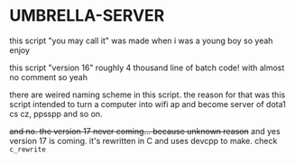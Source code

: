 # UMBRELLA-SERVER
this script "you may call it" was made when i was a young boy so yeah enjoy

this script "version 16" roughly 4 thousand line of batch code! with almost no comment so yeah

there are weired naming scheme in this script. the reason for that was 
this script intended to turn a computer into wifi ap and become server of dota1
cs cz, ppsspp and so on.

~~and no. the version 17 never coming... because unknown reason~~
and yes version 17 is coming. it's rewritten in C and uses devcpp to make. check `c_rewrite`
